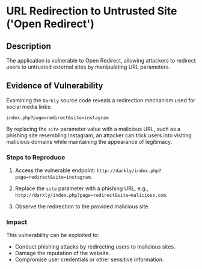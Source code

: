 # URL Redirection to Untrusted Site ('Open Redirect')

## Description

The application is vulnerable to Open Redirect, allowing attackers to redirect users to untrusted external sites by manipulating URL parameters.

## Evidence of Vulnerability

Examining the `Darkly` source code reveals a redirection mechanism used for social media links:

```index.php?page=redirect&site=instagram```

By replacing the `site` parameter value with a malicious URL, such as a phishing site resembling Instagram, an attacker can trick users into visiting malicious domains while maintaining the appearance of legitimacy.

### Steps to Reproduce

1. Access the vulnerable endpoint: `http://darkly/index.php?page=redirect&site=instagram`.

2. Replace the `site` parameter with a phishing URL, e.g., `http://darkly/index.php?page=redirect&site=malicious.com`.

3. Observe the redirection to the provided malicious site.

### Impact

This vulnerability can be exploited to:
- Conduct phishing attacks by redirecting users to malicious sites.
- Damage the reputation of the website.
- Compromise user credentials or other sensitive information.

